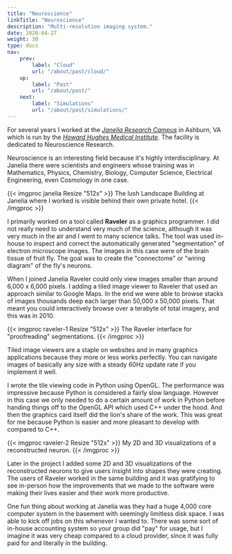 ```yaml
---
title: "Neuroscience"
linkTitle: "Neuroscience"
description: "Multi-resolution imaging system."
date: 2020-04-27
weight: 30
type: docs
nav:
    prev:
        label: "Cloud"
        url: "/about/past/cloud/"
    up:
        label: "Past"
        url: "/about/past/"
    next:
        label: "Simulations"
        url: "/about/past/simulations/"
---
```


For several years I worked at the [*Janelia Research
Campus*](http://janelia.org) in Ashburn, VA which is run by the [*Howard
Hughes Medical Institute*](http://hhmi.org). The facility is dedicated to
Neuroscience Research.

Neuroscience is an interesting field because it's highly interdisciplinary.
At Janelia there were scientists and engineers whose training was in
Mathematics, Physics, Chemistry, Biology, Computer Science, Electrical
Engineering, even Cosmology in one case.

{{< imgproc janelia Resize "512x" >}}
The lush Landscape Building at Janelia where I worked is visible
behind their own private hotel.
{{< /imgproc >}}

I primarily worked on a tool called **Raveler** as a graphics programmer. I
did not really need to understand very much of the science, although it was
very much in the air and I went to many science talks. The tool was used
in-house to inspect and correct the automatically generated "segmentation"
of electron microscope images. The images in this case were of the brain
tissue of fruit fly. The goal was to create the "connectome" or "wiring
diagram" of the fly's neurons.

When I joined Janelia Raveler could only view images smaller than around
6,000 x 6,000 pixels. I adding a tiled image viewer to Raveler that used an
approach similar to Google Maps. In the end we were able to browse stacks
of images thousands deep each larger than 50,000 x 50,000 pixels. That
meant you could interactively browse over a terabyte of total imagery, and
this was in 2010.

{{< imgproc raveler-1 Resize "512x" >}}
The Raveler interface for "proofreading" segmentations.
{{< /imgproc >}}

Tiled image viewers are a staple on websites and in many graphics
applications because they more or less works perfectly. You can navigate
images of basically any size with a steady 60Hz update rate if you
implement it well.

I wrote the tile viewing code in Python using OpenGL. The performance was
impressive because Python is considered a fairly slow language. However in
this case we only needed to do a certain amount of work in Python before
handing things off to the OpenGL API which used C++ under the hood. And
then the graphics card itself did the lion's share of the work. This was
great for me because Python is easier and more pleasant to develop with
compared to C++.

{{< imgproc raveler-2 Resize "512x" >}}
My 2D and 3D visualizations of a reconstructed neuron.
{{< /imgproc >}}

Later in the project I added some 2D and 3D visualizations of the
reconstructed neurons to give users insight into shapes they were creating.
The users of Raveler worked in the same building and it was
gratifying to see in-person how the improvements that we made to the
software were making their lives easier and their work more productive.

One fun thing about working at Janelia was they had a huge 4,000 core
computer system in the basement with seemingly limitless disk space. I was
able to kick off jobs on this whenever I wanted to. There was some sort of
in-house accounting system so your group did "pay" for usage, but I imagine
it was very cheap compared to a cloud provider, since it was fully paid 
for and literally in the building.
